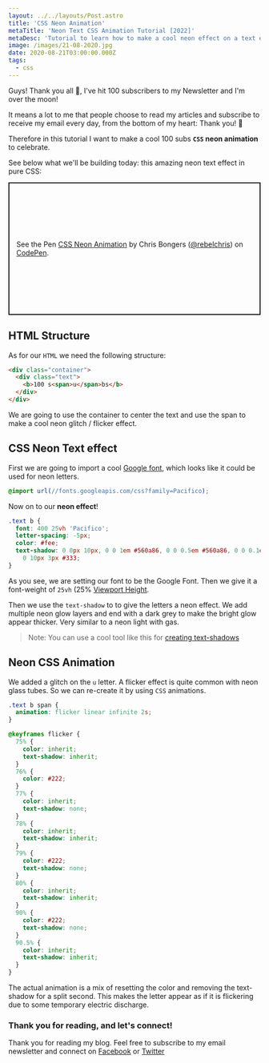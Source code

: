 ```yaml
---
layout: ../../layouts/Post.astro
title: 'CSS Neon Animation'
metaTitle: 'Neon Text CSS Animation Tutorial [2022]'
metaDesc: 'Tutorial to learn how to make a cool neon effect on a text element pure in CSS. Try out the code example in my Codepen!'
image: /images/21-08-2020.jpg
date: 2020-08-21T03:00:00.000Z
tags:
  - css
---
```


Guys! Thank you all 🥳, I've hit 100 subscribers to my Newsletter and I'm over the moon!

It means a lot to me that people choose to read my articles and subscribe to receive my email every day, from the bottom of my heart: Thank you! 🧁

Therefore in this tutorial I want to make a cool 100 subs **`CSS` neon animation** to celebrate.

See below what we'll be building today: this amazing neon text effect in pure CSS:

<p class="codepen" data-height="265" data-theme-id="dark" data-default-tab="css,result" data-user="rebelchris" data-slug-hash="WNwGVMv" style="height: 265px; box-sizing: border-box; display: flex; align-items: center; justify-content: center; border: 2px solid; margin: 1em 0; padding: 1em;" data-pen-title="CSS Neon Animation">
  <span>See the Pen <a href="https://codepen.io/rebelchris/pen/WNwGVMv">
  CSS Neon Animation</a> by Chris Bongers (<a href="https://codepen.io/rebelchris">@rebelchris</a>)
  on <a href="https://codepen.io">CodePen</a>.</span>
</p>
<script async src="https://static.codepen.io/assets/embed/ei.js"></script>

## HTML Structure

As for our `HTML` we need the following structure:

```html
<div class="container">
  <div class="text">
    <b>100 s<span>u</span>bs</b>
  </div>
</div>
```

We are going to use the container to center the text and use the span to make a cool neon glitch / flicker effect.

## CSS Neon Text effect

First we are going to import a cool [Google font](https://daily-dev-tips.com/posts/how-to-use-google-fonts/), which looks like it could be used for neon letters.

```css
@import url(//fonts.googleapis.com/css?family=Pacifico);
```

Now on to our **neon effect**!

```css
.text b {
  font: 400 25vh 'Pacifico';
  letter-spacing: -5px;
  color: #fee;
  text-shadow: 0 0px 10px, 0 0 1em #560a86, 0 0 0.5em #560a86, 0 0 0.1em #560a86,
    0 10px 3px #333;
}
```

As you see, we are setting our font to be the Google Font. Then we give it a font-weight of `25vh` (25% [Viewport Height](https://daily-dev-tips.com/posts/how-to-work-with-css-viewport-units/).

Then we use the `text-shadow` to to give the letters a neon effect. We add multiple neon glow layers and end with a dark grey to make the bright glow appear thicker. Very similar to a neon light with gas.

> Note: You can use a cool tool like this for [creating text-shadows](http://angrytools.com/css-generator/text-shadow/)

## Neon CSS Animation

We added a glitch on the `u` letter. A flicker effect is quite common with neon glass tubes. So we can re-create it by using `CSS` animations.

```css
.text b span {
  animation: flicker linear infinite 2s;
}

@keyframes flicker {
  75% {
    color: inherit;
    text-shadow: inherit;
  }
  76% {
    color: #222;
  }
  77% {
    color: inherit;
    text-shadow: none;
  }
  78% {
    color: inherit;
    text-shadow: inherit;
  }
  79% {
    color: #222;
    text-shadow: none;
  }
  80% {
    color: inherit;
    text-shadow: inherit;
  }
  90% {
    color: #222;
    text-shadow: none;
  }
  90.5% {
    color: inherit;
    text-shadow: inherit;
  }
}
```

The actual animation is a mix of resetting the color and removing the text-shadow for a split second. This makes the letter appear as if it is flickering due to some temporary electric discharge.

### Thank you for reading, and let's connect!

Thank you for reading my blog. Feel free to subscribe to my email newsletter and connect on [Facebook](https://www.facebook.com/DailyDevTipsBlog) or [Twitter](https://twitter.com/DailyDevTips1)

